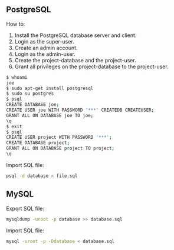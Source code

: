 PostgreSQL
----------

How to:

1. Install the PostgreSQL database server and client.
2. Login as the super-user.
3. Create an admin account.
4. Login as the admin-user.
5. Create the project-database and the project-user.
6. Grant all privileges on the project-database to the project-user.

```bash
$ whoami 
joe
$ sudo apt-get install postgresql
$ sudo su postgres
$ psql
CREATE DATABASE joe;
CREATE USER joe WITH PASSWORD '***' CREATEDB CREATEUSER;
GRANT ALL ON DATABASE joe TO joe;
\q
$ exit
$ psql  
CREATE USER project WITH PASSWORD '***';
CREATE DATABASE project;
GRANT ALL ON DATABASE project TO project;
\q
```

Import SQL file:
```bash
psql -d database < file.sql 
```

MySQL
-----

Export SQL file:

```bash
mysqldump -uroot -p database >> database.sql
```

Import SQL file:

```bash
mysql -uroot -p -Ddatabase < database.sql
```